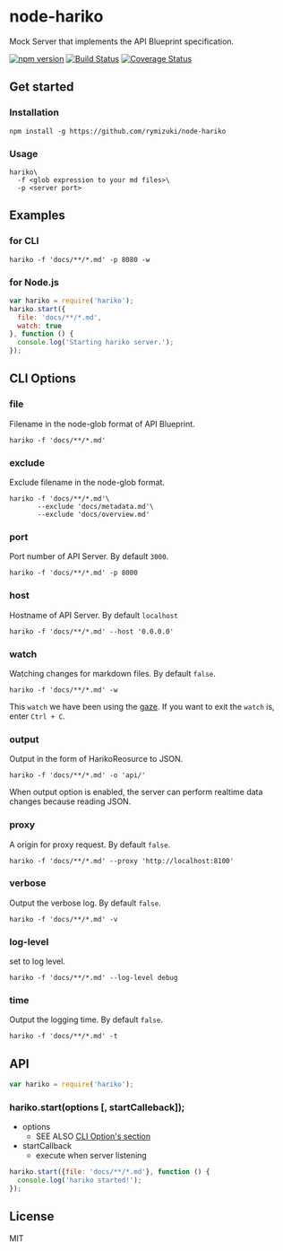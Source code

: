 # node-hariko
Mock Server that implements the API Blueprint specification.

[![npm version](https://badge.fury.io/js/hariko.svg)](http://badge.fury.io/js/hariko) [![Build Status](https://travis-ci.org/rymizuki/node-hariko.svg?branch=master)](https://travis-ci.org/rymizuki/node-hariko) [![Coverage Status](https://coveralls.io/repos/rymizuki/node-hariko/badge.svg?branch=master&service=github)](https://coveralls.io/github/rymizuki/node-hariko?branch=master)

## Get started

### Installation

```
npm install -g https://github.com/rymizuki/node-hariko
```

### Usage

```
hariko\
  -f <glob expression to your md files>\
  -p <server port>
```

## Examples

### for CLI

```shell
hariko -f 'docs/**/*.md' -p 8080 -w
```

### for Node.js

```javascript
var hariko = require('hariko');
hariko.start({
  file: 'docs/**/*.md',
  watch: true
}, function () {
  console.log('Starting hariko server.');
});
```

## CLI Options

### file

Filename in the node-glob format of API Blueprint.

```
hariko -f 'docs/**/*.md'
```

### exclude

Exclude filename in the node-glob format.

```
hariko -f 'docs/**/*.md'\
       --exclude 'docs/metadata.md'\
       --exclude 'docs/overview.md'
```

### port

Port number of API Server.
By default `3000`.

```
hariko -f 'docs/**/*.md' -p 8000
```

### host

Hostname of API Server.
By default `localhost`

```
hariko -f 'docs/**/*.md' --host '0.0.0.0'
```

### watch

Watching changes for markdown files.
By default `false`.

```
hariko -f 'docs/**/*.md' -w
```

This `watch` we have been using the [gaze](https://github.com/shama/gaze).
If you want to exit the `watch` is, enter `Ctrl + C`.

### output

Output in the form of HarikoReosurce to JSON.

```
hariko -f 'docs/**/*.md' -o 'api/'
```

When output option is enabled,
the server can perform realtime data changes because reading JSON.

### proxy

A origin for proxy request.
By default `false`.

```
hariko -f 'docs/**/*.md' --proxy 'http://localhost:8100'
```

### verbose

Output the verbose log.
By default `false`.

```
hariko -f 'docs/**/*.md' -v
```

### log-level

set to log level.

```
hariko -f 'docs/**/*.md' --log-level debug
```

### time

Output the logging time.
By default `false`.

```
hariko -f 'docs/**/*.md' -t
```

## API

```javascript
var hariko = require('hariko');
```

### hariko.start(options [, startCalleback]);

- options
  - SEE ALSO [CLI Option's section](#cli-options)
- startCallback
  - execute when server listening

```javascript
hariko.start({file: 'docs/**/*.md'}, function () {
  console.log('hariko started!');
});
```

## License

MIT

